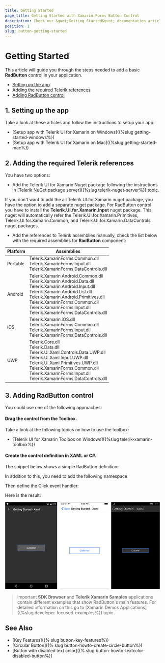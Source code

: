 ```yaml
---
title: Getting Started
page_title: Getting Started with Xamarin.Forms Button Control
description: Check our &quot;Getting Started&quot; documentation article for Telerik Button for Xamarin control.
position: 1
slug: button-getting-started
---
```


# Getting Started

This article will guide you through the steps needed to add a basic **RadButton** control in your application.

* [Setting up the app](#1-setting-up-the-app)
* [Adding the required Telerik references](#2-adding-the-required-telerik-references)
* [Adding RadButton control](#3-adding-radbutton-control)


## 1. Setting up the app

Take a look at these articles and follow the instructions to setup your app:

- [Setup app with Telerik UI for Xamarin on Windows]({%slug getting-started-windows%})
- [Setup app with Telerik UI for Xamarin on Mac]({%slug getting-started-mac%})

## 2. Adding the required Telerik references

You have two options:

* Add the Telerik UI for Xamarin Nuget package following the instructions in [Telerik NuGet package server]({%slug telerik-nuget-server%}) topic.

If you don't want to add the all Telerik.UI.for.Xamarin nuget package, you have the option to add a separate nuget package. For RadButton control you have to install the **Telerik.UI.for.Xamarin.Input** nuget package. This nuget will automatically refer the Telerik.UI.for.Xamarin.Primitives, Telerik.UI.for.Xamarin.Common, and Telerik.UI.for.Xamarin.DataControls nuget packages.

* Add the references to Telerik assemblies manually, check the list below with the required assemblies for **RadButton** component:

| Platform | Assemblies |
| -------- | ---------- |
| Portable | Telerik.XamarinForms.Common.dll<br/>Telerik.XamarinForms.Input.dll<br/>Telerik.XamarinForms.DataControls.dll |
| Android  | Telerik.Xamarin.Android.Common.dll<br/>Telerik.Xamarin.Android.Data.dll<br /> Telerik.Xamarin.Android.Input.dll<br/>Telerik.Xamarin.Android.List.dll<br/>Telerik.Xamarin.Android.Primitives.dll<br/>Telerik.XamarinForms.Common.dll<br/> Telerik.XamarinForms.Input.dll<br/> Telerik.XamarinForms.DataControls.dll |
| iOS      | Telerik.Xamarin.iOS.dll <br/>Telerik.XamarinForms.Common.dll<br/>Telerik.XamarinForms.Input.dll<br/>Telerik.XamarinForms.DataControls.dll |
| UWP      | Telerik.Core.dll<br/>Telerik.Data.dll<br />  Telerik.UI.Xaml.Controls.Data.UWP.dll<br /> Telerik.UI.Xaml.Input.UWP.dll<br/>Telerik.UI.Xaml.Primitives.UWP.dll<br/>Telerik.XamarinForms.Common.dll<br/>Telerik.XamarinForms.Input.dll<br/>Telerik.XamarinForms.DataControls.dll |

## 3. Adding RadButton control

You could use one of the following approaches:

#### Drag the control from the Toolbox. 

Take a look at the following topics on how to use the toolbox:

* [Telerik UI for Xamarin Toolbox on Windows]({%slug telerik-xamarin-toolbox%})
	
#### Create the control definition in XAML or C#.

The snippet below shows a simple RadButton definition:

<snippet id='button-getting-started-xaml'/>

In addition to this, you need to add the following namespace:

<snippet id='xmlns-telerikinput'/>
<snippet id='ns-telerikinput'/>

Then define the Click event handler:

<snippet id='button-getting-started-click-event'/>

Here is the result:

![Button Getting Started Example](images/button-getting-started.png)

>important **SDK Browser** and **Telerik Xamarin Samples** applications contain different examples that show RadButton's main features. For detailed information on this go to [Xamarin Demos Applications]({%slug developer-focused-examples%}) topic.

## See Also

- [Key Features]({% slug button-key-features%})
- [Circular Button]({% slug button-howto-create-circle-button%})
- [Button with disabled text color]({% slug button-howto-textcolor-disabled-button%})